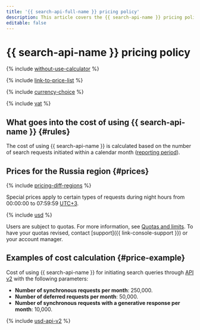 ```yaml
---
title: '{{ search-api-full-name }} pricing policy'
description: This article covers the {{ search-api-name }} pricing policy.
editable: false
---
```


# {{ search-api-name }} pricing policy



{% include [without-use-calculator](../_includes/pricing/without-use-calculator.md) %}

{% include [link-to-price-list](../_includes/pricing/link-to-price-list.md) %}

{% include [currency-choice](../_includes/pricing/currency-choice.md) %}

{% include [vat](../_includes/vat.md) %}

## What goes into the cost of using {{ search-api-name }} {#rules}

The cost of using {{ search-api-name }} is calculated based on the number of search requests initiated within a calendar month ([reporting period](../billing/concepts/reporting-period.md)).

## Prices for the Russia region {#prices}

{% include [pricing-diff-regions](../_includes/pricing-diff-regions.md) %}

Special prices apply to certain types of requests during night hours from 00:00:00 to 07:59:59 [UTC+3](https://en.wikipedia.org/wiki/UTC%2B03:00).



{% include [usd](../_pricing/search-api/usd.md) %}


Users are subject to quotas. For more information, see [Quotas and limits](concepts/limits.md). To have your quotas revised, contact [support]({{ link-console-support }}) or your account manager.

## Examples of cost calculation {#price-example}

Cost of using {{ search-api-name }} for initiating search queries through [API v2](./concepts/index.md#api-v2) with the following parameters:

* **Number of synchronous requests per month**: 250,000.
* **Number of deferred requests per month**: 50,000.
* **Number of synchronous requests with a generative response per month**: 10,000.



{% include [usd-api-v2](../_pricing_examples/search-api/usd-api-v2.md) %}

